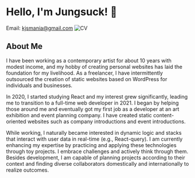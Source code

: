 # Hello, I'm Jungsuck! 👋

Email: kjsmania@gmail.com
![CV](https://...)

## About Me
I have been working as a contemporary artist for about 10 years with modest income, and my hobby of creating personal websites has laid the foundation for my livelihood. As a freelancer, I have intermittently outsourced the creation of static websites based on WordPress for individuals and businesses.

In 2020, I started studying React and my interest grew significantly, leading me to transition to a full-time web developer in 2021. I began by helping those around me and eventually got my first job as a developer at an art exhibition and event planning company. I have created static content-oriented websites such as company introductions and event introductions.

While working, I naturally became interested in dynamic logic and stacks that interact with user data in real-time (e.g., React-query). I am currently enhancing my expertise by practicing and applying these technologies through toy projects. I embrace challenges and actively think through them. Besides development, I am capable of planning projects according to their context and finding diverse collaborators domestically and internationally to realize outcomes.
